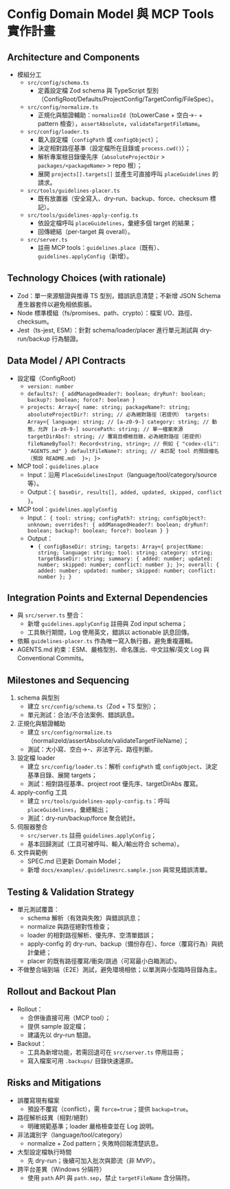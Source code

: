 # Config Domain Model 與 MCP Tools 實作計畫

## Architecture and Components

- 模組分工
    - `src/config/schema.ts`
        - 定義設定檔 Zod schema 與 TypeScript 型別（ConfigRoot/Defaults/ProjectConfig/TargetConfig/FileSpec）。
    - `src/config/normalize.ts`
        - 正規化與驗證輔助：`normalizeId`（toLowerCase + 空白→- + pattern 檢查），`assertAbsolute`，`validateTargetFileName`。
    - `src/config/loader.ts`
        - 載入設定檔（`configPath` 或 `configObject`）；
        - 決定相對路徑基準（設定檔所在目錄或 `process.cwd()`）；
        - 解析專案根目錄優先序（`absoluteProjectDir` > `packages/<packageName>` > repo 根）；
        - 展開 `projects[].targets[]` 並產生可直接呼叫 `placeGuidelines` 的請求。
    - `src/tools/guidelines-placer.ts`
        - 既有放置器（安全寫入、dry-run、backup、force、checksum 標記）。
    - `src/tools/guidelines-apply-config.ts`
        - 依設定檔呼叫 `placeGuidelines`，彙總多個 target 的結果；
        - 回傳總結（per-target 與 overall）。
    - `src/server.ts`
        - 註冊 MCP tools：`guidelines.place`（既有）、`guidelines.applyConfig`（新增）。

## Technology Choices (with rationale)

- Zod：單一來源驗證與推導 TS 型別，錯誤訊息清楚；不新增 JSON Schema 產生器套件以避免相依膨脹。
- Node 標準模組（fs/promises、path、crypto）：檔案 I/O、路徑、checksum。
- Jest（ts-jest, ESM）：針對 schema/loader/placer 進行單元測試與 dry-run/backup 行為驗證。

## Data Model / API Contracts

- 設定檔（ConfigRoot）
    - `version: number`
    - `defaults?: { addManagedHeader?: boolean; dryRun?: boolean; backup?: boolean; force?: boolean }`
    - `projects: Array<{
      name: string;
      packageName?: string;
      absoluteProjectDir?: string; // 必為絕對路徑（若提供）
      targets: Array<{
        language: string; // [a-z0-9-]
        category: string; // 動態，允許 [a-z0-9-]
        sourcePath: string; // 單一檔案來源
        targetDirAbs?: string; // 覆寫目標根目錄，必為絕對路徑（若提供）
        fileNameByTool?: Record<string, string>; // 例如 { "codex-cli": "AGENTS.md" }
        defaultFileName?: string; // 未匹配 tool 的預設檔名（預設 README.md）
      }>;
    }>`
- MCP tool：`guidelines.place`
    - Input：沿用 `PlaceGuidelinesInput`（language/tool/category/source 等）。
    - Output：`{ baseDir, results[], added, updated, skipped, conflict }`。
- MCP tool：`guidelines.applyConfig`
    - Input：
      `{ tool: string; configPath?: string; configObject?: unknown; overrides?: { addManagedHeader?: boolean; dryRun?: boolean; backup?: boolean; force?: boolean } }`
    - Output：
        - `{
        configBaseDir: string;
        targets: Array<{
          projectName: string;
          language: string;
          tool: string;
          category: string;
          targetBaseDir: string;
          summary: { added: number; updated: number; skipped: number; conflict: number };
        }>;
        overall: { added: number; updated: number; skipped: number; conflict: number };
      }`

## Integration Points and External Dependencies

- 與 `src/server.ts` 整合：
    - 新增 `guidelines.applyConfig` 註冊與 Zod input schema；
    - 工具執行期間，Log 使用英文，錯誤以 actionable 訊息回傳。
- 依賴 `guidelines-placer.ts` 作為唯一寫入執行器，避免重複邏輯。
- AGENTS.md 約束：ESM、嚴格型別、命名匯出、中文註解/英文 Log 與 Conventional Commits。

## Milestones and Sequencing

1. schema 與型別
    - 建立 `src/config/schema.ts`（Zod + TS 型別）；
    - 單元測試：合法/不合法案例、錯誤訊息。
2. 正規化與驗證輔助
    - 建立 `src/config/normalize.ts`（normalizeId/assertAbsolute/validateTargetFileName）；
    - 測試：大小寫、空白→-、非法字元、路徑判斷。
3. 設定檔 loader
    - 建立 `src/config/loader.ts`：解析 `configPath` 或 `configObject`、決定基準目錄、展開 targets；
    - 測試：相對路徑基準、project root 優先序、targetDirAbs 覆寫。
4. apply-config 工具
    - 建立 `src/tools/guidelines-apply-config.ts`：呼叫 `placeGuidelines`，彙總輸出；
    - 測試：dry-run/backup/force 聚合統計。
5. 伺服器整合
    - `src/server.ts` 註冊 `guidelines.applyConfig`；
    - 基本回歸測試（工具可被呼叫、輸入/輸出符合 schema）。
6. 文件與範例
    - SPEC.md 已更新 Domain Model；
    - 新增 `docs/examples/.guidelinesrc.sample.json` 與常見錯誤清單。

## Testing & Validation Strategy

- 單元測試覆蓋：
    - schema 解析（有效與失敗）與錯誤訊息；
    - normalize 與路徑絕對性檢查；
    - loader 的相對路徑解析、優先序、空清單錯誤；
    - apply-config 的 dry-run、backup（備份存在）、force（覆寫行為）與統計彙總；
    - placer 的既有路徑覆寫/衝突/跳過（可寫最小白箱測試）。
- 不做整合端到端（E2E）測試，避免環境相依；以單測與小型臨時目錄為主。

## Rollout and Backout Plan

- Rollout：
    - 合併後直接可用（MCP tool）；
    - 提供 sample 設定檔；
    - 建議先以 dry-run 驗證。
- Backout：
    - 工具為新增功能，若需回退可在 `src/server.ts` 停用註冊；
    - 寫入檔案可用 `.backups/` 目錄快速還原。

## Risks and Mitigations

- 誤覆寫現有檔案
    - 預設不覆寫（conflict），需 `force=true`；提供 `backup=true`。
- 路徑解析歧異（相對/絕對）
    - 明確規範基準；loader 嚴格檢查並在 Log 說明。
- 非法識別字（language/tool/category）
    - normalize + Zod pattern；失敗時回報清楚訊息。
- 大型設定檔執行時間
    - 先 dry-run；後續可加入批次與節流（非 MVP）。
- 跨平台差異（Windows 分隔符）
    - 使用 `path` API 與 `path.sep`，禁止 `targetFileName` 含分隔符。
